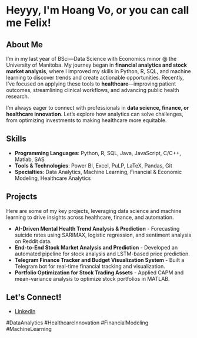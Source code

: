 # Heyyy, I'm Hoang Vo, or you can call me Felix!

## About Me
I’m in my last year of BSci—Data Science with Economics minor @ the University of Manitoba. My journey began in **financial analytics and stock market analysis**, where I improved my skills in Python, R, SQL, and machine learning to discover trends and create actionable opportunities. Recently, I’ve focused on applying these tools to **healthcare**—improving patient outcomes, streamlining clinical workflows, and advancing public health research.

I’m always eager to connect with professionals in **data science, finance, or healthcare innovation**. Let’s explore how analytics can solve challenges, from optimizing investments to making healthcare more equitable.

## Skills
- **Programming Languages**: Python, R, SQL, Java, JavaScript, C/C++, Matlab, SAS
- **Tools & Technologies**: Power BI, Excel, PuLP, LaTeX, Pandas, Git
- **Specialties**: Data Analytics, Machine Learning, Financial & Economic Modeling, Healthcare Analytics

## Projects
Here are some of my key projects, leveraging data science and machine learning to drive insights across healthcare, finance, and automation.
- **AI-Driven Mental Health Trend Analysis & Prediction** - Forecasting suicide rates using SARIMAX, logistic regression, and sentiment analysis on Reddit data.
- **End-to-End Stock Market Analysis and Prediction** - Developed an automated pipeline for stock analysis and LSTM-based price prediction.
- **Telegram Finance Tracker and Budget Visualization System** - Built a Telegram bot for real-time financial tracking and visualization.
- **Portfolio Optimization for Stock Trading Assets** - Applied CAPM and mean-variance analysis to optimize stock portfolios in MATLAB.

## Let's Connect!
- [LinkedIn](https://www.linkedin.com/in/felixvo7/)

#DataAnalytics #HealthcareInnovation #FinancialModeling #MachineLearning


